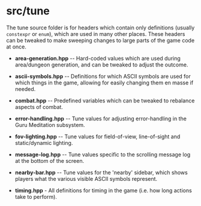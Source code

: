 # src/tune

The tune source folder is for headers which contain only definitions (usually `constexpr` or `enum`), which are used in many other places. These headers can be
tweaked to make sweeping changes to large parts of the game code at once.

* **area-generation.hpp** -- Hard-coded values which are used during area/dungeon generation, and can be tweaked to adjust the outcome.

* **ascii-symbols.hpp** -- Definitions for which ASCII symbols are used for which things in the game, allowing for easily changing them en masse if needed.

* **combat.hpp** -- Predefined variables which can be tweaked to rebalance aspects of combat.

* **error-handling.hpp** -- Tune values for adjusting error-handling in the Guru Meditation subsystem.

* **fov-lighting.hpp** -- Tune values for field-of-view, line-of-sight and static/dynamic lighting.

* **message-log.hpp** -- Tune values specific to the scrolling message log at the bottom of the screen.

* **nearby-bar.hpp** -- Tune values for the 'nearby' sidebar, which shows players what the various visible ASCII symbols represent.

* **timing.hpp** - All definitions for timing in the game (i.e. how long actions take to perform).
